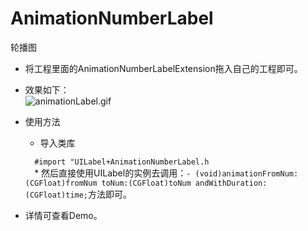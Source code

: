 # AnimationNumberLabel
轮播图   

 * 将工程里面的AnimationNumberLabelExtension拖入自己的工程即可。
 * 效果如下：   
 	![animationLabel.gif](https://ooo.0o0.ooo/2016/01/14/5697652014bc2.gif)
	
* 使用方法
	* 导入类库   
	<code>
	#import "UILabel+AnimationNumberLabel.h
	</code>
	* 然后直接使用UILabel的实例去调用：<code>- (void)animationFromNum:(CGFloat)fromNum toNum:(CGFloat)toNum andWithDuration:(CGFloat)time;</code>方法即可。

* 详情可查看Demo。 
	
